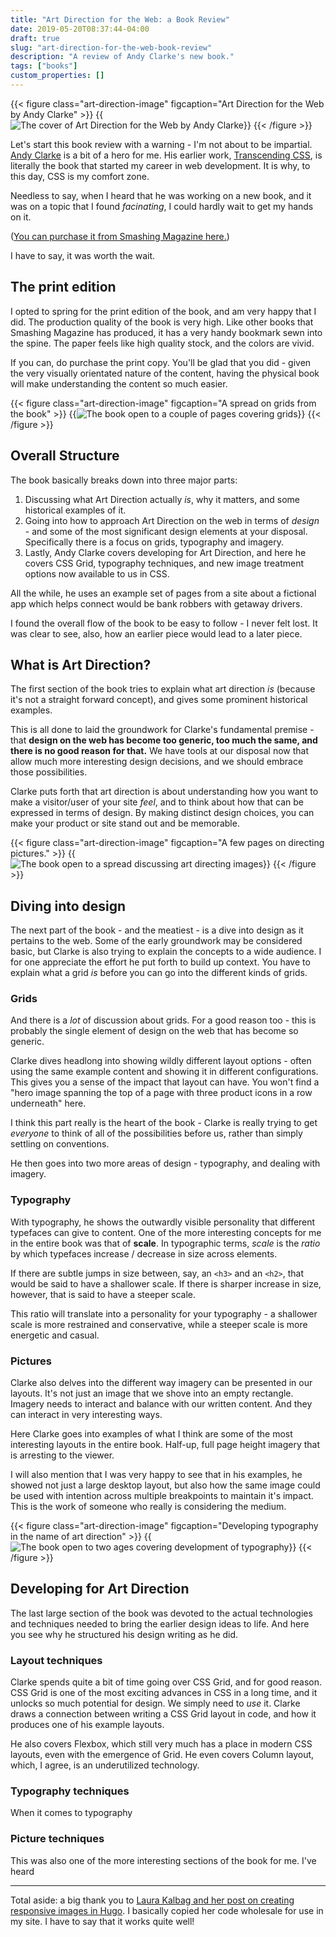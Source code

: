 ```yaml
---
title: "Art Direction for the Web: a Book Review"
date: 2019-05-20T08:37:44-04:00
draft: true
slug: "art-direction-for-the-web-book-review"
description: "A review of Andy Clarke's new book."
tags: ["books"]
custom_properties: []
---
```


{{< figure class="art-direction-image" figcaption="Art Direction for the Web by Andy Clarke" >}}
{{<img src="art_direction_for_the_web_cover.jpg" alt="The cover of Art Direction for the Web by Andy Clarke" sizes="100vw, (min-width: 58em) 580px,">}}
{{< /figure >}}

Let's start this book review with a warning - I'm not about to be impartial. [Andy Clarke](https://stuffandnonsense.co.uk/) is a bit of a hero for me. His earlier work, [Transcending CSS](https://www.amazon.com/Transcending-CSS-Fine-Art-Design/dp/0321410971), is literally the book that started my career in web development. It is why, to this day, CSS is my comfort zone.

Needless to say, when I heard that he was working on a new book, and it was on a topic that I found _facinating_, I could hardly wait to get my hands on it.

([You can purchase it from Smashing Magazine here.](https://www.smashingmagazine.com/printed-books/art-direction-for-the-web/))

I have to say, it was worth the wait.

## The print edition

I opted to spring for the print edition of the book, and am very happy that I did. The production quality of the book is very high. Like other books that Smashing Magazine has produced, it has a very handy bookmark sewn into the spine. The paper feels like high quality stock, and the colors are vivid.

If you can, do purchase the print copy. You'll be glad that you did - given the very visually orientated nature of the content, having the physical book will make understanding the content so much easier.

{{< figure class="art-direction-image" figcaption="A spread on grids from the book" >}}
{{<img src="art_direction_for_the_web_grid_spread.jpg" alt="The book open to a couple of pages covering grids" sizes="100vw, (min-width: 58em) 580px,">}}
{{< /figure >}}

## Overall Structure

The book basically breaks down into three major parts:

1. Discussing what Art Direction actually _is_, why it matters, and some historical examples of it.
2. Going into how to approach Art Direction on the web in terms of _design_ - and some of the most significant design elements at your disposal. Specifically there is a focus on grids, typography and imagery.
3. Lastly, Andy Clarke covers developing for Art Direction, and here he covers CSS Grid, typography techniques, and new image treatment options now available to us in CSS.

All the while, he uses an example set of pages from a site about a fictional app which helps connect would be bank robbers with getaway drivers.

I found the overall flow of the book to be easy to follow - I never felt lost. It was clear to see, also, how an earlier piece would lead to a later piece.

## What is Art Direction?

The first section of the book tries to explain what art direction _is_ (because it's not a straight forward concept), and gives some prominent historical examples.

This is all done to laid the groundwork for Clarke's fundamental premise - that **design on the web has become too generic, too much the same, and there is no good reason for that.** We have tools at our disposal now that allow much more interesting design decisions, and we should embrace those possibilities.

Clarke puts forth that art direction is about understanding how you want to make a visitor/user of your site _feel_, and to think about how that can be expressed in terms of design. By making distinct design choices, you can make your product or site stand out and be memorable.

{{< figure class="art-direction-image" figcaption="A few pages on directing pictures." >}}
{{<img src="art_direction_for_the_web_pictures.jpg" alt="The book open to a spread discussing art directing images" sizes="100vw, (min-width: 58em) 580px,">}}
{{< /figure >}}

## Diving into design

The next part of the book - and the meatiest - is a dive into design as it pertains to the web. Some of the early groundwork may be considered basic, but Clarke is also trying to explain the concepts to a wide audience. I for one appreciate the effort he put forth to build up context. You have to explain what a grid _is_ before you can go into the different kinds of grids.

### Grids

And there is a _lot_ of discussion about grids. For a good reason too - this is probably the single element of design on the web that has become so generic.

Clarke dives headlong into showing wildly different layout options - often using the same example content and showing it in different configurations. This gives you a sense of the impact that layout can have. You won't find a "hero image spanning the top of a page with three product icons in a row underneath" here.

I think this part really is the heart of the book - Clarke is really trying to get _everyone_ to think of all of the possibilities before us, rather than simply settling on conventions.

He then goes into two more areas of design - typography, and dealing with imagery.

### Typography

With typography, he shows the outwardly visible personality that different typefaces can give to content. One of the more interesting concepts for me in the entire book was that of **scale**. In typographic terms, _scale_ is the _ratio_ by which typefaces increase / decrease in size across elements.

If there are subtle jumps in size between, say, an `<h3>` and an `<h2>`, that would be said to have a shallower scale. If there is sharper increase in size, however, that is said to have a steeper scale.

This ratio will translate into a personality for your typography - a shallower scale is more restrained and conservative, while a steeper scale is more energetic and casual.

### Pictures

Clarke also delves into the different way imagery can be presented in our layouts. It's not just an image that we shove into an empty rectangle. Imagery needs to interact and balance with our written content. And they can interact in very interesting ways.

Here Clarke goes into examples of what I think are some of the most interesting layouts in the entire book. Half-up, full page height imagery that is arresting to the viewer.

I will also mention that I was very happy to see that in his examples, he showed not just a large desktop layout, but also how the same image could be used with intention across multiple breakpoints to maintain it's impact. This is the work of someone who really is considering the medium.

{{< figure class="art-direction-image" figcaption="Developing typography in the name of art direction" >}}
{{<img src="art_direction_for_the_web_typography.jpg" alt="The book open to two ages covering development of typography" sizes="100vw, (min-width: 58em) 580px,">}}
{{< /figure >}}

## Developing for Art Direction

The last large section of the book was devoted to the actual technologies and techniques needed to bring the earlier design ideas to life. And here you see why he structured his design writing as he did.

### Layout techniques

Clarke spends quite a bit of time going over CSS Grid, and for good reason. CSS Grid is one of the most exciting advances in CSS in a long time, and it unlocks so much potential for design. We simply need to _use_ it. Clarke draws a connection between writing a CSS Grid layout in code, and how it produces one of his example layouts.

He also covers Flexbox, which still very much has a place in modern CSS layouts, even with the emergence of Grid. He even covers Column layout, which, I agree, is an underutilized technology.

### Typography techniques

When it comes to typography

### Picture techniques

This was also one of the more interesting sections of the book for me. I've heard

---

Total aside: a big thank you to [Laura Kalbag and her post on creating responsive images in Hugo](https://laurakalbag.com/processing-responsive-images-with-hugo/). I basically copied her code wholesale for use in my site. I have to say that it works quite well!
